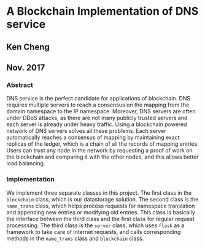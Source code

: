 # A Blockchain Implementation of DNS service
## Ken Cheng
## Nov. 2017

### Abstract
DNS service is the perfect candidate for applications of blockchain. DNS requires multiple servers to reach a consensus on the mapping from the domain namespace to the IP namespace. Moreover, DNS servers are often under DDoS attacks, as there are not many publicly trusted servers and each server is already under heavy traffic. Using a blockchain powered network of DNS servers solves all these problems. Each server automatically reaches a consensus of mapping by maintaining exact replicas of the ledger, which is a chain of all the records of mapping entries. Users can trust any node in the network by requesting a proof of work on the blockchain and comparing it with the other nodes, and this allows better load balancing.

### Implementation
We implement three separate classes in this project. The first class in the `blockchain` class, which is our datastorage solution. The second class is the `name_trans` class, which helps process requests for namespace translation and appending new entries or modifying old entries. This class is basically the interface between the third class and the first class for regular request processsing. The third class is the `server` class, which uses `flask` as a framework to take care of internet requests, and calls corresponding methods in the `name_trans` class and `blockchain` class.